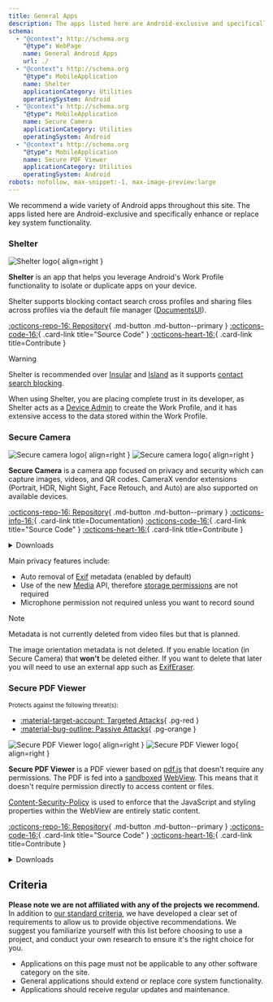 ```yaml
---
title: General Apps
description: The apps listed here are Android-exclusive and specifically enhance or replace key system functionality.
schema:
  - "@context": http://schema.org
    "@type": WebPage
    name: General Android Apps
    url: ./
  - "@context": http://schema.org
    "@type": MobileApplication
    name: Shelter
    applicationCategory: Utilities
    operatingSystem: Android
  - "@context": http://schema.org
    "@type": MobileApplication
    name: Secure Camera
    applicationCategory: Utilities
    operatingSystem: Android
  - "@context": http://schema.org
    "@type": MobileApplication
    name: Secure PDF Viewer
    applicationCategory: Utilities
    operatingSystem: Android
robots: nofollow, max-snippet:-1, max-image-preview:large
---
```


We recommend a wide variety of Android apps throughout this site. The apps listed here are Android-exclusive and specifically enhance or replace key system functionality.

### Shelter

<div class="admonition recommendation" markdown>

![Shelter logo](../assets/img/android/shelter.svg){ align=right }

**Shelter** is an app that helps you leverage Android's Work Profile functionality to isolate or duplicate apps on your device.

Shelter supports blocking contact search cross profiles and sharing files across profiles via the default file manager ([DocumentsUI](https://source.android.com/devices/architecture/modular-system/documentsui)).

[:octicons-repo-16: Repository](https://gitea.angry.im/PeterCxy/Shelter#shelter){ .md-button .md-button--primary }
[:octicons-code-16:](https://gitea.angry.im/PeterCxy/Shelter){ .card-link title="Source Code" }
[:octicons-heart-16:](https://patreon.com/PeterCxy){ .card-link title=Contribute }

</div>

<div class="admonition warning" markdown>
<p class="admonition-title">Warning</p>

Shelter is recommended over [Insular](https://secure-system.gitlab.io/Insular) and [Island](https://github.com/oasisfeng/island) as it supports [contact search blocking](https://secure-system.gitlab.io/Insular/faq.html).

When using Shelter, you are placing complete trust in its developer, as Shelter acts as a [Device Admin](https://developer.android.com/guide/topics/admin/device-admin) to create the Work Profile, and it has extensive access to the data stored within the Work Profile.

</div>

### Secure Camera

<div class="admonition recommendation" markdown>

![Secure camera logo](../assets/img/android/secure_camera.svg#only-light){ align=right }
![Secure camera logo](../assets/img/android/secure_camera-dark.svg#only-dark){ align=right }

**Secure Camera** is a camera app focused on privacy and security which can capture images, videos, and QR codes. CameraX vendor extensions (Portrait, HDR, Night Sight, Face Retouch, and Auto) are also supported on available devices.

[:octicons-repo-16: Repository](https://github.com/GrapheneOS/Camera){ .md-button .md-button--primary }
[:octicons-info-16:](https://grapheneos.org/usage#camera){ .card-link title=Documentation}
[:octicons-code-16:](https://github.com/GrapheneOS/Camera){ .card-link title="Source Code" }
[:octicons-heart-16:](https://grapheneos.org/donate){ .card-link title=Contribute }

<details class="downloads" markdown>
<summary>Downloads</summary>

- [:simple-googleplay: Google Play](https://play.google.com/store/apps/details?id=app.grapheneos.camera.play)
- [:simple-github: GitHub](https://github.com/GrapheneOS/Camera/releases)
- [:material-cube-outline: GrapheneOS App Store](https://github.com/GrapheneOS/Apps/releases)

</details>

</div>

Main privacy features include:

- Auto removal of [Exif](https://en.wikipedia.org/wiki/Exif) metadata (enabled by default)
- Use of the new [Media](https://developer.android.com/training/data-storage/shared/media) API, therefore [storage permissions](https://developer.android.com/training/data-storage) are not required
- Microphone permission not required unless you want to record sound

<div class="admonition note" markdown>
<p class="admonition-title">Note</p>

Metadata is not currently deleted from video files but that is planned.

The image orientation metadata is not deleted. If you enable location (in Secure Camera) that **won't** be deleted either. If you want to delete that later you will need to use an external app such as [ExifEraser](../data-redaction.md#exiferaser-android).

</div>

### Secure PDF Viewer

<small>Protects against the following threat(s):</small>

- [:material-target-account: Targeted Attacks](../basics/common-threats.md#attacks-against-specific-individuals){ .pg-red }
- [:material-bug-outline: Passive Attacks](../basics/common-threats.md#security-and-privacy){ .pg-orange }

<div class="admonition recommendation" markdown>

![Secure PDF Viewer logo](../assets/img/android/secure_pdf_viewer.svg#only-light){ align=right }
![Secure PDF Viewer logo](../assets/img/android/secure_pdf_viewer-dark.svg#only-dark){ align=right }

**Secure PDF Viewer** is a PDF viewer based on [pdf.js](https://en.wikipedia.org/wiki/PDF.js) that doesn't require any permissions. The PDF is fed into a [sandboxed](https://en.wikipedia.org/wiki/Sandbox_\(software_development\)) [WebView](https://developer.android.com/guide/webapps/webview). This means that it doesn't require permission directly to access content or files.

[Content-Security-Policy](https://en.wikipedia.org/wiki/Content_Security_Policy) is used to enforce that the JavaScript and styling properties within the WebView are entirely static content.

[:octicons-repo-16: Repository](https://github.com/GrapheneOS/PdfViewer){ .md-button .md-button--primary }
[:octicons-code-16:](https://github.com/GrapheneOS/PdfViewer){ .card-link title="Source Code" }
[:octicons-heart-16:](https://grapheneos.org/donate){ .card-link title=Contribute }

<details class="downloads" markdown>
<summary>Downloads</summary>

- [:simple-googleplay: Google Play](https://play.google.com/store/apps/details?id=app.grapheneos.pdfviewer.play)
- [:simple-github: GitHub](https://github.com/GrapheneOS/PdfViewer/releases)
- [:material-cube-outline: GrapheneOS App Store](https://github.com/GrapheneOS/Apps/releases)

</details>

</div>

## Criteria

**Please note we are not affiliated with any of the projects we recommend.** In addition to [our standard criteria](../about/criteria.md), we have developed a clear set of requirements to allow us to provide objective recommendations. We suggest you familiarize yourself with this list before choosing to use a project, and conduct your own research to ensure it's the right choice for you.

- Applications on this page must not be applicable to any other software category on the site.
- General applications should extend or replace core system functionality.
- Applications should receive regular updates and maintenance.
